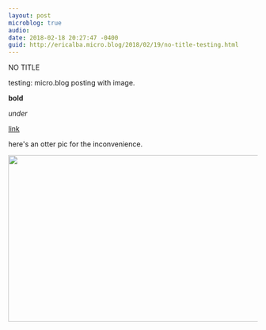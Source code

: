 ```yaml
---
layout: post
microblog: true
audio: 
date: 2018-02-18 20:27:47 -0400
guid: http://ericalba.micro.blog/2018/02/19/no-title-testing.html
---
```

NO TITLE 

testing: micro.blog posting with image. 

**bold**

_under_

[link](https://duckduckgo.com)

here's an otter pic for the inconvenience.

<img src="http://micro.ericalba.com/uploads/2018/cf687f0909.jpg" width="600" height="337" />
